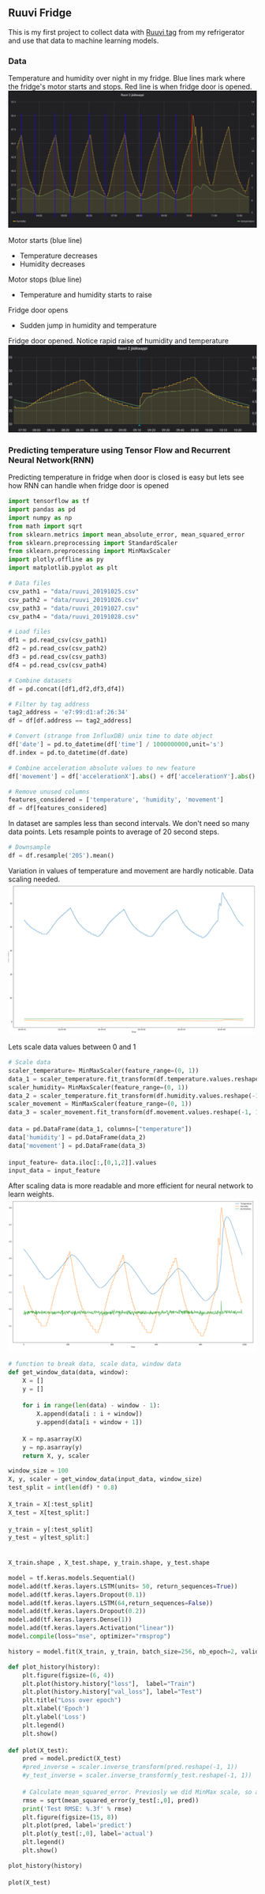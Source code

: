 ## Ruuvi Fridge

This is my first project to collect data with [Ruuvi tag](https://ruuvi.com/) from my refrigerator and use that data to machine learning models. 

### Data
Temperature and humidity over night in my fridge. Blue lines mark where the fridge's motor starts and stops. Red line is when fridge door is opened.
![Image](https://github.com/kilkki/ruuvi-fridge/blob/master/graph1.png "Normal loop")

Motor starts (blue line)
* Temperature decreases
* Humidity decreases

Motor stops (blue line)
* Temperature and humidity starts to raise

Fridge door opens
* Sudden jump in humidity and temperature


Fridge door opened. Notice rapid raise of humidity and temperature
![Image](https://github.com/kilkki/ruuvi-fridge/blob/master/Screenshot_2019-11-01%20Ruuvi%20tagit%20-%20door_open.png "Door open")

### Predicting temperature using Tensor Flow and Recurrent Neural Network(RNN)
Predicting temperature in fridge when door is closed is easy but lets see how RNN can handle when fridge door is opened

 
```python
import tensorflow as tf
import pandas as pd
import numpy as np
from math import sqrt
from sklearn.metrics import mean_absolute_error, mean_squared_error
from sklearn.preprocessing import StandardScaler
from sklearn.preprocessing import MinMaxScaler
import plotly.offline as py
import matplotlib.pyplot as plt
```

```python
# Data files
csv_path1 = "data/ruuvi_20191025.csv"
csv_path2 = "data/ruuvi_20191026.csv"
csv_path3 = "data/ruuvi_20191027.csv"
csv_path4 = "data/ruuvi_20191028.csv"
```

```python
# Load files
df1 = pd.read_csv(csv_path1)
df2 = pd.read_csv(csv_path2)
df3 = pd.read_csv(csv_path3)
df4 = pd.read_csv(csv_path4)
```

```python
# Combine datasets
df = pd.concat([df1,df2,df3,df4])
```

```python
# Filter by tag address
tag2_address = 'e7:99:d1:af:26:34'
df = df[df.address == tag2_address]
```

```python
# Convert (strange from InfluxDB) unix time to date object
df['date'] = pd.to_datetime(df['time'] / 1000000000,unit='s')
df.index = pd.to_datetime(df.date)
```

```python
# Combine acceleration absolute values to new feature
df['movement'] = df['accelerationX'].abs() + df['accelerationY'].abs() + df['accelerationZ'].abs()
```

```python
# Remove unused columns
features_considered = ['temperature', 'humidity', 'movement']
df = df[features_considered]
```

In dataset are samples less than second intervals. We don't need so many data points. Lets resample points to average of 20 second steps.
```python
# Downsample
df = df.resample('20S').mean() 
```
Variation in values of temperature and movement are hardly noticable. Data scaling needed.
![Image](https://github.com/kilkki/ruuvi-fridge/blob/master/data_unscaled.png "Unscaled data")

Lets scale data values between 0 and 1
```python
# Scale data
scaler_temperature= MinMaxScaler(feature_range=(0, 1))
data_1 = scaler_temperature.fit_transform(df.temperature.values.reshape(-1, 1))
scaler_humidity= MinMaxScaler(feature_range=(0, 1))
data_2 = scaler_temperature.fit_transform(df.humidity.values.reshape(-1, 1))
scaler_movement = MinMaxScaler(feature_range=(0, 1))
data_3 = scaler_movement.fit_transform(df.movement.values.reshape(-1, 1))

data = pd.DataFrame(data_1, columns=["temperature"])
data['humidity'] = pd.DataFrame(data_2)
data['movement'] = pd.DataFrame(data_3)

input_feature= data.iloc[:,[0,1,2]].values
input_data = input_feature
```
After scaling data is more readable and more efficient for neural network to learn weights.
![Image](https://github.com/kilkki/ruuvi-fridge/blob/master/data_scaled.png "Scaled data")


```python
# function to break data, scale data, window data
def get_window_data(data, window):
    X = []
    y = []

    for i in range(len(data) - window - 1):
        X.append(data[i : i + window])
        y.append(data[i + window + 1])

    X = np.asarray(X)
    y = np.asarray(y)
    return X, y, scaler
```


```python
window_size = 100
X, y, scaler = get_window_data(input_data, window_size)
test_split = int(len(df) * 0.8)

X_train = X[:test_split]
X_test = X[test_split:]

y_train = y[:test_split]
y_test = y[test_split:]


X_train.shape , X_test.shape, y_train.shape, y_test.shape
```

```python
model = tf.keras.models.Sequential()
model.add(tf.keras.layers.LSTM(units= 50, return_sequences=True))
model.add(tf.keras.layers.Dropout(0.1))
model.add(tf.keras.layers.LSTM(64,return_sequences=False))
model.add(tf.keras.layers.Dropout(0.2))
model.add(tf.keras.layers.Dense(1))
model.add(tf.keras.layers.Activation("linear"))
model.compile(loss="mse", optimizer="rmsprop")
```

```python
history = model.fit(X_train, y_train, batch_size=256, nb_epoch=2, validation_data=(X_test, y_test))
```

```python
def plot_history(history):
    plt.figure(figsize=(6, 4))
    plt.plot(history.history["loss"],  label="Train")
    plt.plot(history.history["val_loss"], label="Test")
    plt.title("Loss over epoch")
    plt.xlabel('Epoch')
    plt.ylabel('Loss')
    plt.legend()
    plt.show()

def plot(X_test):
    pred = model.predict(X_test)
    #pred_inverse = scaler.inverse_transform(pred.reshape(-1, 1))
    #y_test_inverse = scaler.inverse_transform(y_test.reshape(-1, 1))
    
    # Calculate mean_squared_error. Previosly we did MinMax scale, so apply inverse_transform to recover values
    rmse = sqrt(mean_squared_error(y_test[:,0], pred))
    print('Test RMSE: %.3f' % rmse)
    plt.figure(figsize=(15, 8))
    plt.plot(pred, label='predict')
    plt.plot(y_test[:,0], label='actual')
    plt.legend()
    plt.show()
```
```python
plot_history(history)

plot(X_test)
```


